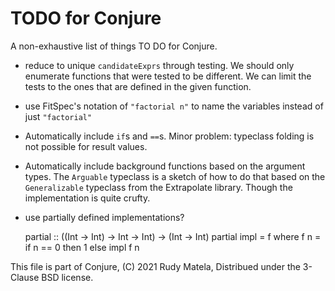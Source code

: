 TODO for Conjure
================

A non-exhaustive list of things TO DO for Conjure.

* reduce to unique `candidateExprs` through testing.
  We should only enumerate functions that were tested to be different.
  We can limit the tests to the ones that are defined in the given function.

* use FitSpec's notation of `"factorial n"` to name the variables
  instead of just `"factorial"`

* Automatically include `if`s and `==`s.
  Minor problem: typeclass folding is not possible for result values.

* Automatically include background functions based on the argument types.
  The `Arguable` typeclass is a sketch of how to do that based on
  the `Generalizable` typeclass from the Extrapolate library.
  Though the implementation is quite crufty.

* use partially defined implementations?

    partial :: ((Int -> Int) -> Int -> Int) -> (Int -> Int)
    partial impl  =  f
      where
      f n  =  if n == 0
              then 1
              else impl f n


This file is part of Conjure,
(C) 2021 Rudy Matela,
Distribued under the 3-Clause BSD license.
